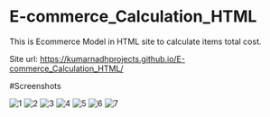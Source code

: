 # E-commerce_Calculation_HTML

This is Ecommerce Model in HTML site to calculate items total cost.

Site url: https://kumarnadhprojects.github.io/E-commerce_Calculation_HTML/

#Screenshots

![1](https://user-images.githubusercontent.com/83106603/139572152-6574fed1-18e1-451e-8c3a-eb0c93481ee9.png)
![2](https://user-images.githubusercontent.com/83106603/139572155-d8bfcba8-9516-4cfb-98dc-c332ea207436.png)
![3](https://user-images.githubusercontent.com/83106603/139572159-817fb595-3789-4a2a-b27e-28f90d8bbc82.png)
![4](https://user-images.githubusercontent.com/83106603/139572162-d20f6a1a-369c-4817-835e-bfd784151a17.png)
![5](https://user-images.githubusercontent.com/83106603/139572163-14e2f464-94d4-499c-a379-30c2a0b2787c.png)
![6](https://user-images.githubusercontent.com/83106603/139572164-25a75ce2-9230-4af5-a8af-1cdfaed09aca.png)
![7](https://user-images.githubusercontent.com/83106603/139572166-df1278b6-fba1-4221-998b-7551b94206a7.png)
